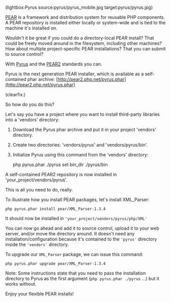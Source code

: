 <!--
Title: Local Pear installation using Pyrus without system-wide server-install
Author:
Date: 2011/12/03 03:43:00
Datetime: 2011-12-03
Updated: 2011/12/03 16:58:00
Description: How to install PHP PEAR locally using Pyrus on your development machine and use it on your web host without server install.
Template: post
Disqusid: /local-pear-installation-using-pyrus-without-system-wide-server-install
ogimage: pyrus/pyrus.jpg
thumb: pyrus/pyrus_custom.jpg
Keywords: pyrus, pear, php, pear2
Tags: php, programming
blogpost: true
published: true
 -->
(lightbox:Pyrus source:pyrus/pyrus_mobile.jpg target:pyrus/pyrus.jpg)

[PEAR](http://pear.php.net/) is a framework and distribution system for reusable PHP components.
A PEAR repository is installed either locally or system-wide and is tied to the machine it's installed on.

Wouldn't it be great if you could do a directory-local PEAR install? That could be freely moved around in the filesystem, including other machines? How about multiple project-specific PEAR installations? That you can submit to source control?

With [Pyrus](http://pear2.php.net/pyrus.phar) and the [PEAR2](http://pear2.php.net/) standards you can.

Pyrus is the next generation PEAR installer, which is available as a self-contained phar archive: [http://pear2.php.net/pyrus.phar](http://pear2.php.net/pyrus.phar)

(clearfix:)

So how do you do this?

Let's say you have a project where you want to install third-party libraries into a 'vendors' directory:

1) Download the Pyrus phar archive and put it in your project 'vendors' directory.

2) Create two directories: 'vendors/pyrus' and 'vendors/pyrus/bin'.

3) Initialize Pyrus using this command from the 'vendors' directory:

    php pyrus.phar ./pyrus set bin_dir ./pyrus/bin

A self-contained PEAR2 repository is now installed in 'your_project/vendors/pyrus'.

This is all you need to do, really.

To illustrate how you install PEAR packages, let's install XML_Parser:

    php pyrus.phar install pear/XML_Parser-1.3.4

It should now be installed in `'your_project/vendors/pyrus/php/XML'`

You can now go ahead and add it to source control, upload it to your web server, and/or move the directory around. It doesn't need any installation/configuration because it's contained to the `'pyrus'` directory inside the `'vendors'` directory.

To upgrade our `XML_Parser` package, we can issue this command:

    php pyrus.phar upgrade pear/XML_Parser-1.3.4

Note: Some instructions state that you need to pass the installation directory to Pyrus as the first argument (`php pyrus.phar ./pyrus` ...) but it works without.

Enjoy your flexible PEAR installs!
